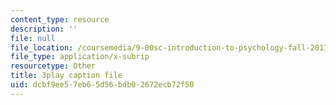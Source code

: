 ```yaml
---
content_type: resource
description: ''
file: null
file_location: /coursemedia/9-00sc-introduction-to-psychology-fall-2011/dcbf9ee57eb65d56bdb02672ecb72f50_SFPPw6sDHEI.vtt
file_type: application/x-subrip
resourcetype: Other
title: 3play caption file
uid: dcbf9ee5-7eb6-5d56-bdb0-2672ecb72f50
---
```

